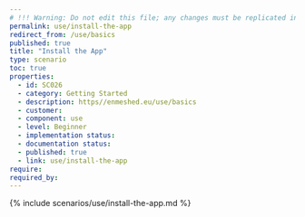 ```yaml
---
# !!! Warning: Do not edit this file; any changes must be replicated in Excel !!!
permalink: use/install-the-app
redirect_from: /use/basics
published: true
title: "Install the App"
type: scenario
toc: true
properties:
  - id: SC026
  - category: Getting Started
  - description: https//enmeshed.eu/use/basics
  - customer:
  - component: use
  - level: Beginner
  - implementation status:
  - documentation status:
  - published: true
  - link: use/install-the-app
require:
required_by:
---
```


{% include scenarios/use/install-the-app.md %}
